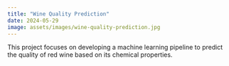 ```yaml
---
title: "Wine Quality Prediction"
date: 2024-05-29
image: assets/images/wine-quality-prediction.jpg
---
```


This project focuses on developing a machine learning pipeline to predict the quality of red wine based on its chemical properties.
